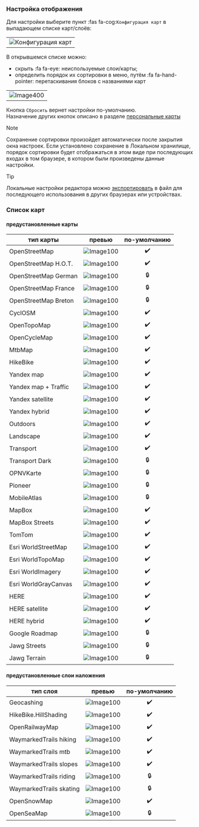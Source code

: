 <!-- markdownlint-disable-next-line first-line-heading -->
### Настройка отображения

Для настройки выберите пункт :fas fa-cog:`Конфигурация карт` в выпадающем списке карт/слоёв:

|    |
|:--:|
|![Конфигурация карт](../_media/mapconfig-1.png)

В открывшемся списке можно:

- скрыть :fa fa-eye: неиспользуемые слои/карты;
- определить порядок их сортировки в меню, путём :fa fa-hand-pointer: перетаскивания блоков с названиями карт

|    |
|:--:|
|![Image400](../_media/maps-config.jpg)

Кнопка `Cбросить` вернет настройки по-умолчанию.  
Назначение других кнопок описано в разделе [персональные карты](/maps/maps-personal.md)

>[!NOTE]
> Сохранение сортировки произойдет автоматически после закрытия окна настроек.
> Если установлено сохранение в Локальном хранилище, порядок сортировки будет отображаться в этом виде при последующих входах в том браузере, в котором были произведены данные настройки.

>[!TIP]
> Локальные настройки редактора можно [экспортировать](/main-config?id=Сохранение-настроек) в файл для последующего использования в других браузерах или устройствах.

### Список карт

#### предустановленные карты

| тип карты | превью| по-умолчанию
| ---------| :----: | :----: |
|OpenStreetMap|![Image100](../_media/maps/Osm.jpg)| :heavy_check_mark:
|OpenStreetMap H.O.T.|![Image100](../_media/maps/OsmHOT.jpg)| :heavy_check_mark:
|OpenStreetMap German|![Image100](../_media/maps/OsmDE.jpg)| :lock:
|OpenStreetMap France|![Image100](../_media/maps/OsmFR.jpg)| :lock:
|OpenStreetMap Breton|![Image100](../_media/maps/OsmBR.jpg)| :lock:
|CyclOSM|![Image100](../_media/maps/CicleOsm.jpg)| :heavy_check_mark:
|OpenTopoMap|![Image100](../_media/maps/OPenTopo.jpg)| :heavy_check_mark:
|OpenCycleMap|![Image100](../_media/maps/OpenCicle.jpg)| :heavy_check_mark:
|MtbMap|![Image100](../_media/maps/MtbMap.jpg)| :heavy_check_mark:
|HikeBike|![Image100](../_media/maps/HikeBike.jpg)| :heavy_check_mark:
|Yandex map|![Image100](../_media/maps/Yandex.jpg)| :heavy_check_mark:
|Yandex map + Traffic|![Image100](../_media/maps/YandexTraff.jpg)| :heavy_check_mark:
|Yandex satellite|![Image100](../_media/maps/YandexSat.jpg)| :heavy_check_mark:
|Yandex hybrid|![Image100](../_media/maps/YandexHybr.jpg)| :heavy_check_mark:
|Outdoors|![Image100](../_media/maps/Outdoors.jpg)| :heavy_check_mark:
|Landscape|![Image100](../_media/maps/Landscape.jpg)| :heavy_check_mark:
|Transport|![Image100](../_media/maps/Transp.jpg)| :heavy_check_mark:
|Transport Dark|![Image100](../_media/maps/TranspDark.jpg)| :lock:
|OPNVKarte|![Image100](../_media/maps/OPNVKarte.jpg)| :lock:
|Pioneer|![Image100](../_media/maps/pioner.jpg)| :lock:
|MobileAtlas|![Image100](../_media/maps/MobileAtlas.jpg)| :lock:
|MapBox|![Image100](./../_media/maps/Mapbox.png)| :heavy_check_mark:
|MapBox Streets|![Image100](./../_media/maps/MapboxStreet.jpg)| :heavy_check_mark:
|TomTom|![Image100](../_media/maps/TomTom.jpg)| :heavy_check_mark:
|Esri WorldStreetMap|![Image100](../_media/maps/ESRIworldStreet.jpg)| :heavy_check_mark:
|Esri WorldTopoMap|![Image100](../_media/maps/ESRIworldTopo.jpg)| :heavy_check_mark:
|Esri WorldImagery|![Image100](../_media/maps/ESRIworldImage.jpg)| :heavy_check_mark:
|Esri WorldGrayCanvas|![Image100](../_media/maps/ESRIworldGrey.jpg)| :heavy_check_mark:
|HERE|![Image100](../_media/maps/HERE.jpg)| :heavy_check_mark:
|HERE satellite|![Image100](../_media/maps/HEREsat.jpg)| :heavy_check_mark:
|HERE hybrid|![Image100](../_media/maps/HEREhybrid.jpg)| :heavy_check_mark:
|Google Roadmap|![Image100](../_media/maps/GoogleRoad.jpg)| :lock:
|Jawg Streets|![Image100](../_media/maps/JawgStreet.jpg)| :lock:
|Jawg Terrain|![Image100](../_media/maps/JawgTerrain.jpg)| :lock:

#### предустановленные слои наложения

| тип слоя | превью | по-умолчанию
| ---------| :----: | :----: |
|Geocashing|![Image100](../_media/maps/Geocash.jpg)| :heavy_check_mark:
|HikeBike.HillShading|![Image100](../_media/maps/HillShading.jpg)| :heavy_check_mark:
|OpenRailwayMap|![Image100](../_media/maps/Railway.jpg)| :heavy_check_mark:
|WaymarkedTrails hiking|![Image100](../_media/maps/WMT-hiking.jpg)| :heavy_check_mark:
|WaymarkedTrails mtb|![Image100](../_media/maps/WMT-mtb.jpg)| :heavy_check_mark:
|WaymarkedTrails slopes|![Image100](../_media/maps/WMT-slope.jpg)| :heavy_check_mark:
|WaymarkedTrails riding|![Image100](../_media/maps/WMT-trail.jpg)| :lock:
|WaymarkedTrails skating|![Image100](../_media/maps/WMT-skating.jpg)| :lock:
|OpenSnowMap|![Image100](../_media/maps/Snowmap.jpg)| :heavy_check_mark:
|OpenSeaMap|![Image100](../_media/maps/Opensea.jpg)| :lock:
